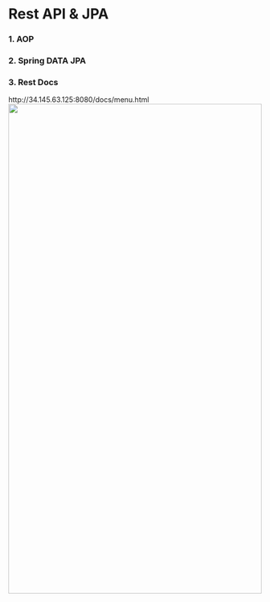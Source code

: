# Rest API & JPA 
### 1. AOP
### 2. Spring DATA JPA
### 3. Rest Docs
<div>
  <div> 
    http://34.145.63.125:8080/docs/menu.html
  </div>
<img src="https://user-images.githubusercontent.com/119637398/207586678-bf221526-32d2-4555-bd77-e548b9ec6741.png" width="100%" height="50%"/>
</div>
<div>
</div>
